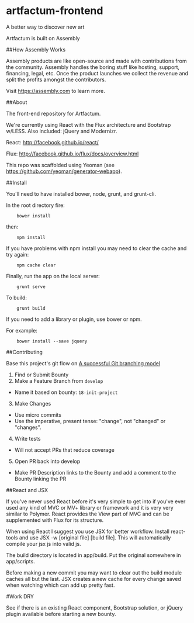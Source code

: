 artfactum-frontend
================== 
A better way to discover new art

Artfactum is built on Assembly

##How Assembly Works

Assembly products are like open-source and made with contributions from the community. Assembly handles the boring stuff like hosting, support, financing, legal, etc. Once the product launches we collect the revenue and split the profits amongst the contributors.

Visit https://assembly.com to learn more.

##About

The front-end repository for Artfactum.

We're currently using React with the Flux architecture and Bootstrap w/LESS. Also included: jQuery and Modernizr.

React: http://facebook.github.io/react/

Flux: http://facebook.github.io/flux/docs/overview.html

This repo was scaffolded using Yeoman (see https://github.com/yeoman/generator-webapp).

##Install

You'll need to have installed bower, node, grunt, and grunt-cli.


In the root directory fire:

        bower install


then:

        npm install


If you have problems with npm install you may need to clear the cache and try again:

        npm cache clear


Finally, run the app on the local server:

        grunt serve

To build:

        grunt build
  
If you need to add a library or plugin, use bower or npm.

For example:

        bower install --save jquery

##Contributing

Base this project's git flow on [A successful Git branching model](http://nvie.com/posts/a-successful-git-branching-model/)

1. Find or Submit Bounty
2. Make a Feature Branch from `develop`
  - Name it based on bounty: `18-init-project`
3. Make Changes
  - Use micro commits
  - Use the imperative, present tense: "change", not "changed" or "changes".
4. Write tests
  - Will not accept PRs that reduce coverage
5. Open PR back into develop
  - Make PR Description links to the Bounty and add a comment to the Bounty linking the PR

##React and JSX 

If you've never used React before it's very simple to get into if you've ever used any kind of MVC or MV+ library or framework and it is very very similar to Polymer. React provides the View part of MVC and can be supplemented with Flux for its structure.

When using React I suggest you use JSX for better workflow. Install react-tools and use JSX -w [original file] [build file].
This will automatically compile your jsx js into valid js. 

The build directory is located in app/build.
Put the original somewhere in app/scripts.

Before making a new commit you may want to clear out the build module caches all but the last. JSX creates a new cache for every change saved when watching which can add up pretty fast.


#Work DRY

See if there is an existing React component, Bootstrap solution, or jQuery plugin available before starting a new bounty.
